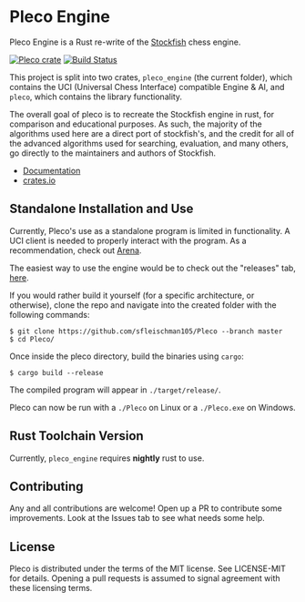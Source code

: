 # Pleco Engine

Pleco Engine is a Rust re-write of the [Stockfish](https://stockfishchess.org/) chess engine. 

[![Pleco crate](https://img.shields.io/crates/v/pleco_engine.svg)](https://crates.io/crates/pleco_engine)
[![Build Status](https://api.travis-ci.org/sfleischman105/Pleco.svg?branch=master)](https://travis-ci.org/sfleischman105/Pleco)


This project is split into two crates, `pleco_engine` (the current folder), which contains the
UCI (Universal Chess Interface) compatible Engine & AI, and `pleco`, which contains the library functionality. 

The overall goal of pleco is to recreate the Stockfish engine in rust, for comparison and
educational purposes. As such, the majority of the algorithms used here are a direct port of stockfish's, and the
credit for all of the advanced algorithms used for searching, evaluation, and many others, go directly to the 
maintainers and authors of Stockfish. 

- [Documentation](https://docs.rs/pleco_engine)
- [crates.io](https://crates.io/crates/pleco_engine)

Standalone Installation and Use
-------

Currently, Pleco's use as a standalone program is limited in functionality. A UCI client is needed to properly interact with the program. 
As a recommendation, check out [Arena](http://www.playwitharena.com/).

The easiest way to use the engine would be to check out the "releases" tab, 
[here](https://github.com/sfleischman105/Pleco/releases).

If you would rather build it yourself (for a specific architecture, or otherwise), clone the repo
and navigate into the created folder with the following commands:

```
$ git clone https://github.com/sfleischman105/Pleco --branch master
$ cd Pleco/
```
Once inside the pleco directory, build the binaries using `cargo`:
```
$ cargo build --release
```

The compiled program will appear in `./target/release/`.

Pleco can now be run with a `./Pleco` on Linux or a `./Pleco.exe` on Windows.

Rust Toolchain Version 
-------

Currently, `pleco_engine` requires **nightly** rust to use. 


Contributing
-------

Any and all contributions are welcome! Open up a PR to contribute some improvements. Look at the Issues tab to see what needs some help. 


 
License
-------
Pleco is distributed under the terms of the MIT license. See LICENSE-MIT for details. Opening a pull requests is assumed to signal agreement with these licensing terms.